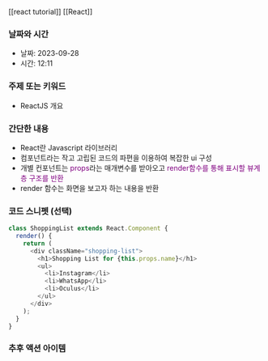 [[react tutorial]] [[React]]

### 날짜와 시간

- 날짜: 2023-09-28
- 시간: 12:11

### 주제 또는 키워드

- ReactJS 개요

### 간단한 내용

- React란 Javascript 라이브러리
- 컴포넌트라는 작고 고립된 코드의 파편을 이용하여 복잡한 ui 구성
- 개별 컨포넌트는 <span style='color: purple'> props</span>라는 매개변수를 받아오고 <span style='color: purple'> render</strong>함수를 통해 표시할 뷰계층 구조를 반환
- render 함수는 화면을 보고자 하는 내용을 반환

### 코드 스니펫 (선택)

``` javascript
class ShoppingList extends React.Component {
  render() {
    return (
      <div className="shopping-list">
        <h1>Shopping List for {this.props.name}</h1>
        <ul>
          <li>Instagram</li>
          <li>WhatsApp</li>
          <li>Oculus</li>
        </ul>
      </div>
    );
  }
}
```


### 추후 액션 아이템

